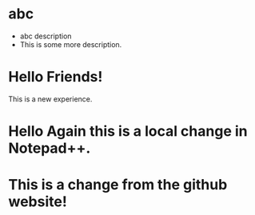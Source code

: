 # abc
- abc description
- This is some more description.
# Hello Friends!
This is a new experience.
# Hello Again this is a local change in Notepad++.
# This is a change from the github website!
